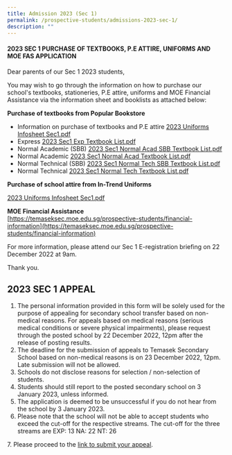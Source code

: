 ```yaml
---
title: Admission 2023 (Sec 1)
permalink: /prospective-students/admissions-2023-sec-1/
description: ""
---
```

#### 2023 SEC 1 PURCHASE OF TEXTBOOKS, P.E ATTIRE, UNIFORMS AND MOE FAS APPLICATION

Dear parents of our Sec 1 2023 students,   

You may wish to go through the information on how to purchase our school's textbooks, stationeries, P.E attire, uniforms and MOE Financial Assistance via the information sheet and booklists as attached below: 

**Purchase of textbooks from Popular Bookstore** 

*   Information on purchase of textbooks and P.E attire [2023 Uniforms Infosheet Sec1.pdf](https://temaseksec-moe-edu-sg-admin.cwp.sg/qql/slot/u187/Sec1%20Registration%202022/2023%20Uniforms%20Infosheet%20Sec1.pdf)
*   Express [2023 Sec1 Exp Textbook List.pdf](https://temaseksec-moe-edu-sg-admin.cwp.sg/qql/slot/u187/Sec1%20Registration%202022/2023%20Sec1%20Exp%20Textbook%20List.pdf)
*   Normal Academic (SBB) [2023 Sec1 Normal Acad SBB Textbook List.pdf](https://temaseksec-moe-edu-sg-admin.cwp.sg/qql/slot/u187/Sec1%20Registration%202022/2023%20Sec1%20Normal%20Acad%20SBB%20Textbook%20List.pdf)
*   Normal Academic [2023 Sec1 Normal Acad Textbook List.pdf](https://temaseksec-moe-edu-sg-admin.cwp.sg/qql/slot/u187/Sec1%20Registration%202022/2023%20Sec1%20Normal%20Acad%20Textbook%20List.pdf)
*   Normal Technical (SBB) [2023 Sec1 Normal Tech SBB Textbook List.pdf](https://temaseksec-moe-edu-sg-admin.cwp.sg/qql/slot/u187/Sec1%20Registration%202022/2023%20Sec1%20Normal%20Tech%20SBB%20Textbook%20List.pdf)
*   Normal Technical [2023 Sec1 Normal Tech Textbook List.pdf](https://temaseksec-moe-edu-sg-admin.cwp.sg/qql/slot/u187/Sec1%20Registration%202022/2023%20Sec1%20Normal%20Tech%20Textbook%20List.pdf)

**Purchase of school attire from In-Trend Uniforms**

[2023 Uniforms Infosheet Sec1.pdf](https://temaseksec-moe-edu-sg-admin.cwp.sg/qql/slot/u187/Sec1%20Registration%202022/2023%20Uniforms%20Infosheet%20Sec1.pdf)  

  

**MOE Financial Assistance**  
[https://temaseksec.moe.edu.sg/prospective-students/financial-information](https://temaseksec.moe.edu.sg/prospective-students/financial-information)  
  

For more information, please attend our Sec 1 E-registration briefing on 22 December 2022 at 9am.

Thank you.

2023 SEC 1 APPEAL
-----------------

1.  The personal information provided in this form will be solely used for the purpose of appealing for secondary school transfer based on non-medical reasons. For appeals based on medical reasons (serious medical conditions or severe physical impairments), please request through the posted school by 22 December 2022, 12pm after the release of posting results.  
2.  The deadline for the submission of appeals to Temasek Secondary School based on non-medical reasons is on 23 December 2022, 12pm. Late submission will not be allowed. 
3.  Schools do not disclose reasons for selection / non-selection of students. 
4.  Students should still report to the posted secondary school on 3 January 2023, unless informed. 
5.  The application is deemed to be unsuccessful if you do not hear from the school by 3 January 2023.
6.  Please note that the school will not be able to accept students who exceed the cut-off for the respective streams. The cut-off for the three streams are EXP: 13 NA: 22 NT: 26

7\. Please proceed to the [link to submit your appeal](https://go.gov.sg/s1-tms-appeal-2023).